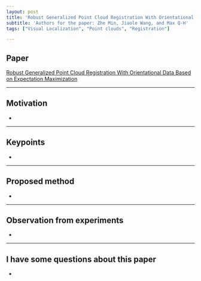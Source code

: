 ```yaml
---
layout: post
title: 'Robust Generalized Point Cloud Registration With Orientational Data Based on Expectation Maximization'
subtitle: 'Authors for the paper: Zhe Min, Jiaole Wang, and Max Q-H'
tags: ["Visual Localization", "Point clouds", "Registration"]

---
```


## Paper
<a href="https://ieeexplore.ieee.org/abstract/document/8718799"> Robust Generalized Point Cloud Registration With Orientational Data Based on Expectation Maximization</a>

---

## Motivation
- 

---

## Keypoints
- 
  
---

## Proposed method
-
  
---

## Observation from experiments
- 

---

## I have some questions about this paper
- 
